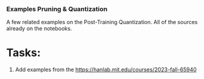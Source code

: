 ### Examples Pruning & Quantization
A few related examples on the Post-Training Quantization. All of the sources already on the notebooks.



# Tasks:
1. Add examples from the https://hanlab.mit.edu/courses/2023-fall-65940

